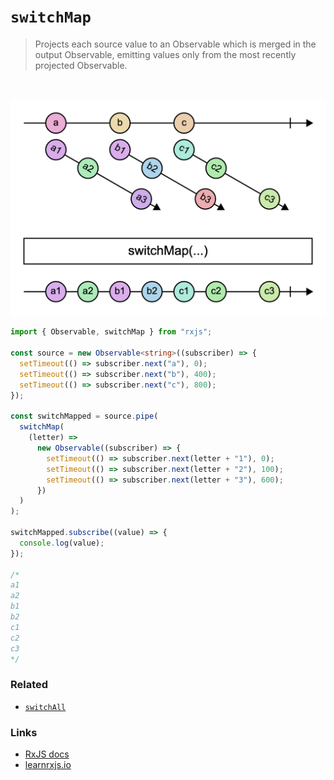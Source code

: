 # `switchMap`

> Projects each source value to an Observable which is merged in the output Observable, emitting values only from the most recently projected Observable.

<br/>

![diagram](diagram.png)

<!--code-snipet-start-->
```ts
import { Observable, switchMap } from "rxjs";

const source = new Observable<string>((subscriber) => {
  setTimeout(() => subscriber.next("a"), 0);
  setTimeout(() => subscriber.next("b"), 400);
  setTimeout(() => subscriber.next("c"), 800);
});

const switchMapped = source.pipe(
  switchMap(
    (letter) =>
      new Observable((subscriber) => {
        setTimeout(() => subscriber.next(letter + "1"), 0);
        setTimeout(() => subscriber.next(letter + "2"), 100);
        setTimeout(() => subscriber.next(letter + "3"), 600);
      })
  )
);

switchMapped.subscribe((value) => {
  console.log(value);
});

/*
a1
a2
b1
b2
c1
c2
c3
*/

```
<!--code-snipet-end-->

### Related

- [`switchAll`](../switchAll/)

### Links

- [RxJS docs](https://rxjs.dev/api/index/function/switchMap)
- [learnrxjs.io](https://www.learnrxjs.io/learn-rxjs/operators/transformation/switchmap)
